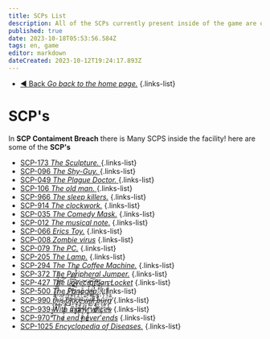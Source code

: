 ```yaml
---
title: SCPs List
description: All of the SCPs currently present inside of the game are on this page.
published: true
date: 2023-10-18T05:53:56.584Z
tags: en, game
editor: markdown
dateCreated: 2023-10-12T19:24:17.893Z
---
```


- [:arrow_backward: Back *Go back to the home page.*](/en/home#single-playerco-op)
{.links-list}
# SCP's
In **SCP Contaiment Breach** there is Many SCPS inside the facility! here are some of the **SCP's**

- [SCP-173 *The Sculpture.* ](/en/game/scps/173)
{.links-list}
- [SCP-096 *The Shy-Guy.* ](/en/game/scps/096)
{.links-list}
- [SCP-049 *The Plague Doctor.* ](/en/game/scps/049)
{.links-list}
- [SCP-106 *The old man.* ](/en/game/scps/106)
{.links-list}
- [SCP-966 *The sleep killers.*](/en/game/scps/966)
{.links-list}
- [SCP-914 *The clockwork.*](/en/game/scps/914)
{.links-list}
- [SCP-035 *The Comedy Mask.*](/en/game/scps/035)
{.links-list}
- [SCP-012 *The musical note*.](/en/game/scps/012)
{.links-list}
- [SCP-066 *Erics Toy.*](/en/game/scps/066)
{.links-list}
- [SCP-008 *Zombie virus*](/en/game/scps/008)
{.links-list}
- [SCP-079 *The PC.*](/en/game/scps/079)
{.links-list}
- [SCP-205 *The Lamp.*](/en/game/scps/205)
{.links-list}
- [SCP-294 *The The Coffee Machine.*](/en/game/scps/294)
{.links-list}
- [SCP-372 *The Peripheral Jumper.*](/en/game/scps/372)
{.links-list}
- [SCP-427  *The Lovecraftian Locket*](/en/game/scps/427)
{.links-list}
- [SCP-500 *The Panacea.*](/en/game/scps/500)
{.links-list}
- [SCP-990 *t̷̡̞̜̤̲͓̣͍͖̰͌̊͂̑̈́̆̓́̉͗̃̋́̅̕ḧ̴̝̳͙̬͆̓̑̅̌͂̑̃͠͝͠ͅi̴̯̳̦͆̇s̴̜̟̈́͂͗ ̸̧̰̜̯̪̲̻̙̣̮͔͍̎̈́̄p̷̛̐̒̓̀͛̈́̿͋͆̑̑͗͜l̸̨̹̼͌̈́͌̎̿̀̈́͆̈́̋̈́̐͋á̷̛͓̠̪͓̬̻̊̈́̀̀̅͑͆̋͝ç̸͍̱̭͕̩̼̙̅͐́̃̾e̴̢̲͍͇͖͇̗̖͑̇͛̑̌̇̆̈̀͗̈͘̕͝ ̵̢͔̥̲̟̣̤̖̯͈͖̘̬̿ẃ̷̟̮͉̥̮̈̽̆̉̍̍̌̐͌͝͠i̶̡̢̧̡͎͓͍͓͖̫͚͌̾͌̔͑͐l̸̛̦̺̣̼̓̎́̀́̍̎̓͠͠l̵̗̆ ̶̡̨̖̪̖͖͚͖̋̎̋͑̈͒̾͂̚̚͘͠b̶̩̹͚̪̗͑̓́̊̑́ṹ̴̞̖̜̙͈̮̺̜̭̉̃͛̒r̴̢̻̬̈́̏̇̐̌̌̓̒͠n̸̢̙̩̪̿̌͜*](/en/game/scps/990)
{.links-list} 
- [SCP-939 *With many voices*](/en/game/scps/939)
{.links-list} 
- [SCP-970 *The end never ends*](/en/game/scps/970)
{.links-list} 
- [SCP-1025 *Encyclopedia of Diseases.*](/en/game/scps/1025)
{.links-list} 